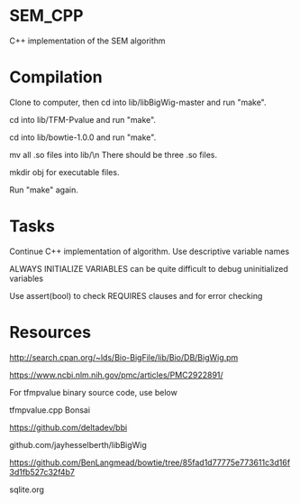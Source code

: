 # SEM_CPP
C++ implementation of the SEM algorithm

# Compilation
Clone to computer, then cd into lib/libBigWig-master and run "make".

cd into lib/TFM-Pvalue and run "make".

cd into lib/bowtie-1.0.0 and run "make".

mv all .so files into lib/\n
There should be three .so files.

mkdir obj for executable files.

Run "make" again.

# Tasks

Continue C++ implementation of algorithm.
Use descriptive variable names
	
ALWAYS INITIALIZE VARIABLES
	can be quite difficult to debug uninitialized variables

Use assert(bool) to check REQUIRES clauses and for error checking

# Resources

http://search.cpan.org/~lds/Bio-BigFile/lib/Bio/DB/BigWig.pm

https://www.ncbi.nlm.nih.gov/pmc/articles/PMC2922891/

For tfmpvalue binary source code, use below

tfmpvalue.cpp Bonsai

https://github.com/deltadev/bbi

github.com/jayhesselberth/libBigWig

https://github.com/BenLangmead/bowtie/tree/85fad1d77775e773611c3d16f3d1fb527c32f4b7

sqlite.org
